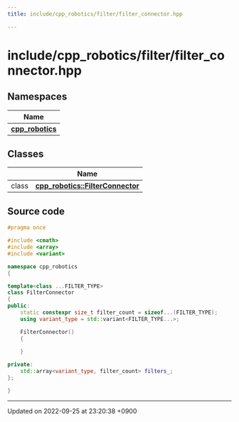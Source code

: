 ```yaml
---
title: include/cpp_robotics/filter/filter_connector.hpp

---
```


# include/cpp_robotics/filter/filter_connector.hpp



## Namespaces

| Name           |
| -------------- |
| **[cpp_robotics](/cpp_robotics/doxybook/Namespaces/namespacecpp__robotics/)**  |

## Classes

|                | Name           |
| -------------- | -------------- |
| class | **[cpp_robotics::FilterConnector](/cpp_robotics/doxybook/Classes/classcpp__robotics_1_1FilterConnector/)**  |




## Source code

```cpp
#pragma once

#include <cmath>
#include <array>
#include <variant>

namespace cpp_robotics
{

template<class ...FILTER_TYPE>
class FilterConnector
{
public:
    static constexpr size_t filter_count = sizeof...(FILTER_TYPE);
    using variant_type = std::variant<FILTER_TYPE...>;

    FilterConnector()
    {
        
    }

private:
    std::array<variant_type, filter_count> filters_;
};

}
```


-------------------------------

Updated on 2022-09-25 at 23:20:38 +0900
